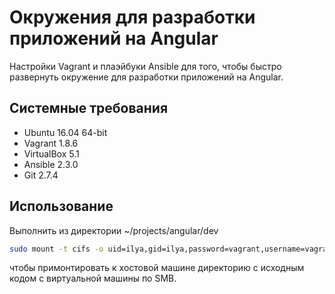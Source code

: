 # Окружения для разработки приложений на Angular

Настройки Vagrant и плаэйбуки Ansible для того, чтобы быстро развернуть окружение для разработки приложений на Angular.

## Системные требования

 * Ubuntu 16.04 64-bit
 * Vagrant 1.8.6
 * VirtualBox 5.1
 * Ansible 2.3.0
 * Git 2.7.4

## Использование

Выполнить из директории ~/projects/angular/dev
```bash
sudo mount -t cifs -o uid=ilya,gid=ilya,password=vagrant,username=vagrant,iocharset=utf8,sec=ntlm //192.168.36.10/www ./www
```
чтобы примонтировать к хостовой машине директорию с исходным кодом с виртуальной машины по SMB.